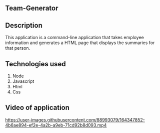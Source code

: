 ## Team-Generator

## Description 

This application is a command-line application that takes employee information and generates a HTML page that displays the summaries for that person. 

## Technologies used
1. Node
2. Javascript
3. Html
4. Css

## Video of application

https://user-images.githubusercontent.com/88993079/164347852-4b6ae894-ef2e-4a2b-a9eb-71cd92b8d093.mp4





